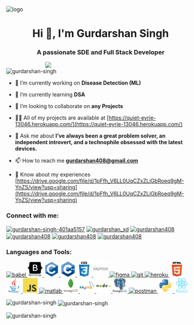 ![logo](https://i.pinimg.com/originals/bd/56/5d/bd565dcc0a556add0b0a0ed6b26d686e.gif)
<h1 align="center">Hi 👋, I'm Gurdarshan Singh</h1>
<h3 align="center">A passionate SDE and Full Stack Developer</h3>
<img align="right" width="400" src="https://media.baamboozle.com/uploads/images/56920/1647444095_215600_gif-url.gif">
<p align="left"> <img src="https://komarev.com/ghpvc/?username=gurdarshan-singh&label=Profile%20views&color=0e75b6&style=flat" alt="gurdarshan-singh" /> </p>

- 🔭 I’m currently working on **Disease Detection (ML)**

- 🌱 I’m currently learning **DSA**

- 👯 I’m looking to collaborate on **any Projects**

- 👨‍💻 All of my projects are available at [https://quiet-eyrie-13046.herokuapp.com/](https://quiet-eyrie-13046.herokuapp.com/)

- 💬 Ask me about **I’ve always been a great problem solver, an independent introvert, and a technophile obsessed with the latest devices.**

- 📫 How to reach me **gurdarshan408@gmail.com**

- 📄 Know about my experiences [https://drive.google.com/file/d/1pFfh_V6LL0UqCZxZLiGbRoeq9gM-YnZS/view?usp=sharing](https://drive.google.com/file/d/1pFfh_V6LL0UqCZxZLiGbRoeq9gM-YnZS/view?usp=sharing)

<h3 align="left">Connect with me:</h3>
<p align="left">
<a href="https://linkedin.com/in/gurdarshan-singh-401aa5157" target="blank"><img align="center" src="https://raw.githubusercontent.com/rahuldkjain/github-profile-readme-generator/master/src/images/icons/Social/linked-in-alt.svg" alt="gurdarshan-singh-401aa5157" height="30" width="40" /></a>
<a href="https://instagram.com/gurdarshan_xd" target="blank"><img align="center" src="https://raw.githubusercontent.com/rahuldkjain/github-profile-readme-generator/master/src/images/icons/Social/instagram.svg" alt="gurdarshan_xd" height="30" width="40" /></a>
<a href="https://www.codechef.com/users/gurdarshan408" target="blank"><img align="center" src="https://cdn.jsdelivr.net/npm/simple-icons@3.1.0/icons/codechef.svg" alt="gurdarshan408" height="30" width="40" /></a>
<a href="https://codeforces.com/profile/gurdarshan408" target="blank"><img align="center" src="https://raw.githubusercontent.com/rahuldkjain/github-profile-readme-generator/master/src/images/icons/Social/codeforces.svg" alt="gurdarshan408" height="30" width="40" /></a>
<a href="https://www.leetcode.com/gurdarshan408" target="blank"><img align="center" src="https://raw.githubusercontent.com/rahuldkjain/github-profile-readme-generator/master/src/images/icons/Social/leet-code.svg" alt="gurdarshan408" height="30" width="40" /></a>
<a href="https://auth.geeksforgeeks.org/user/gurdarshan408" target="blank"><img align="center" src="https://raw.githubusercontent.com/rahuldkjain/github-profile-readme-generator/master/src/images/icons/Social/geeks-for-geeks.svg" alt="gurdarshan408" height="30" width="40" /></a>
</p>

<h3 align="left">Languages and Tools:</h3>
<p align="left"> <a href="https://babeljs.io/" target="_blank" rel="noreferrer"> <img src="https://www.vectorlogo.zone/logos/babeljs/babeljs-icon.svg" alt="babel" width="40" height="40"/> </a> <a href="https://getbootstrap.com" target="_blank" rel="noreferrer"> <img src="https://raw.githubusercontent.com/devicons/devicon/master/icons/bootstrap/bootstrap-plain-wordmark.svg" alt="bootstrap" width="40" height="40"/> </a> <a href="https://www.cprogramming.com/" target="_blank" rel="noreferrer"> <img src="https://raw.githubusercontent.com/devicons/devicon/master/icons/c/c-original.svg" alt="c" width="40" height="40"/> </a> <a href="https://www.w3schools.com/cpp/" target="_blank" rel="noreferrer"> <img src="https://raw.githubusercontent.com/devicons/devicon/master/icons/cplusplus/cplusplus-original.svg" alt="cplusplus" width="40" height="40"/> </a> <a href="https://www.w3schools.com/css/" target="_blank" rel="noreferrer"> <img src="https://raw.githubusercontent.com/devicons/devicon/master/icons/css3/css3-original-wordmark.svg" alt="css3" width="40" height="40"/> </a> <a href="https://expressjs.com" target="_blank" rel="noreferrer"> <img src="https://raw.githubusercontent.com/devicons/devicon/master/icons/express/express-original-wordmark.svg" alt="express" width="40" height="40"/> </a> <a href="https://www.figma.com/" target="_blank" rel="noreferrer"> <img src="https://www.vectorlogo.zone/logos/figma/figma-icon.svg" alt="figma" width="40" height="40"/> </a> <a href="https://git-scm.com/" target="_blank" rel="noreferrer"> <img src="https://www.vectorlogo.zone/logos/git-scm/git-scm-icon.svg" alt="git" width="40" height="40"/> </a> <a href="https://heroku.com" target="_blank" rel="noreferrer"> <img src="https://www.vectorlogo.zone/logos/heroku/heroku-icon.svg" alt="heroku" width="40" height="40"/> </a> <a href="https://www.w3.org/html/" target="_blank" rel="noreferrer"> <img src="https://raw.githubusercontent.com/devicons/devicon/master/icons/html5/html5-original-wordmark.svg" alt="html5" width="40" height="40"/> </a> <a href="https://www.java.com" target="_blank" rel="noreferrer"> <img src="https://raw.githubusercontent.com/devicons/devicon/master/icons/java/java-original.svg" alt="java" width="40" height="40"/> </a> <a href="https://developer.mozilla.org/en-US/docs/Web/JavaScript" target="_blank" rel="noreferrer"> <img src="https://raw.githubusercontent.com/devicons/devicon/master/icons/javascript/javascript-original.svg" alt="javascript" width="40" height="40"/> </a> <a href="https://www.mathworks.com/" target="_blank" rel="noreferrer"> <img src="https://upload.wikimedia.org/wikipedia/commons/2/21/Matlab_Logo.png" alt="matlab" width="40" height="40"/> </a> <a href="https://www.mongodb.com/" target="_blank" rel="noreferrer"> <img src="https://raw.githubusercontent.com/devicons/devicon/master/icons/mongodb/mongodb-original-wordmark.svg" alt="mongodb" width="40" height="40"/> </a> <a href="https://www.mysql.com/" target="_blank" rel="noreferrer"> <img src="https://raw.githubusercontent.com/devicons/devicon/master/icons/mysql/mysql-original-wordmark.svg" alt="mysql" width="40" height="40"/> </a> <a href="https://nodejs.org" target="_blank" rel="noreferrer"> <img src="https://raw.githubusercontent.com/devicons/devicon/master/icons/nodejs/nodejs-original-wordmark.svg" alt="nodejs" width="40" height="40"/> </a> <a href="https://www.postgresql.org" target="_blank" rel="noreferrer"> <img src="https://raw.githubusercontent.com/devicons/devicon/master/icons/postgresql/postgresql-original-wordmark.svg" alt="postgresql" width="40" height="40"/> </a> <a href="https://postman.com" target="_blank" rel="noreferrer"> <img src="https://www.vectorlogo.zone/logos/getpostman/getpostman-icon.svg" alt="postman" width="40" height="40"/> </a> <a href="https://www.python.org" target="_blank" rel="noreferrer"> <img src="https://raw.githubusercontent.com/devicons/devicon/master/icons/python/python-original.svg" alt="python" width="40" height="40"/> </a> <a href="https://reactjs.org/" target="_blank" rel="noreferrer"> <img src="https://raw.githubusercontent.com/devicons/devicon/master/icons/react/react-original-wordmark.svg" alt="react" width="40" height="40"/> </a> </p>

<p><img align="left" src="https://github-readme-stats.vercel.app/api/top-langs?username=gurdarshan-singh&show_icons=true&locale=en&layout=compact" alt="gurdarshan-singh" /></p>

<p>&nbsp;<img align="center" src="https://github-readme-stats.vercel.app/api?username=gurdarshan-singh&show_icons=true&locale=en" alt="gurdarshan-singh" /></p>

<p><img align="center" src="https://github-readme-streak-stats.herokuapp.com/?user=gurdarshan-singh&" alt="gurdarshan-singh" /></p>
